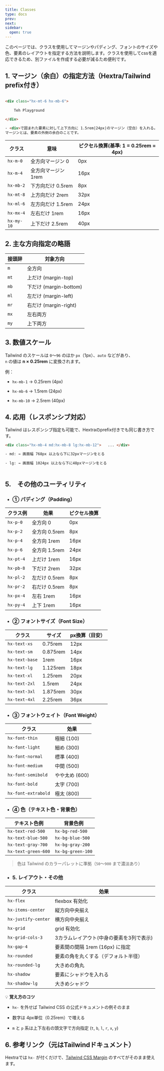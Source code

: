 ```yaml
---
title: Classes
type: docs
prev: 
next: 
sidebar:
  open: true
---
```

このページでは、クラスを使用してマージンやパディング、フォントのサイズや色、要素のレイアウトを指定する方法を説明します。クラスを使用してcssを適応できるため、別ファイルを作成する必要が減るため便利です。

## 1. マージン（余白）の指定方法（Hextra/Tailwind prefix付き）


```html {filename="content/_index.md"}

<div class="hx-mt-6 hx-mb-6">
    
    Teh Playground
    
</div>

- <div>で囲まれた要素に対して上下方向に 1.5rem|24px|のマージン（空白）を入れる。
マージンとは、要素の外側の余白のことです。

```

|クラス|意味|ピクセル換算(基準: 1 = 0.25rem = 4px)|
|---|---|---|
|`hx-m-0`|全方向マージン 0|0px|
|`hx-m-4`|全方向マージン 1rem|16px|
|`hx-mb-2`|下方向だけ 0.5rem|8px|
|`hx-mt-8`|上方向だけ 2rem|32px|
|`hx-ml-6`|左方向だけ 1.5rem|24px|
|`hx-mx-4`|左右だけ 1rem|16px|
|`hx-my-10`|上下だけ 2.5rem|40px|

## 2. 主な方向指定の略語

|接頭辞|対象方向|
|---|---|
|`m`|全方向|
|`mt`|上だけ (margin-top)|
|`mb`|下だけ (margin-bottom)|
|`ml`|左だけ (margin-left)|
|`mr`|右だけ (margin-right)|
|`mx`|左右両方|
|`my`|上下両方|


## 3. 数値スケール

Tailwind のスケールは `0`～`96` のほか `px`（1px）、`auto` などがあり、  
`n` の値は **n × 0.25rem** に変換されます。

例：

- `hx-mb-1` → 0.25rem (4px)
    
- `hx-mb-6` → 1.5rem (24px)
    
- `hx-mb-10` → 2.5rem (40px)


## 4. 応用（レスポンシブ対応）

Tailwind はレスポンシブ指定も可能で、Hextraのprefix付きでも同じ書き方です。

```html
<div class="hx-mb-4 md:hx-mb-8 lg:hx-mb-12">   ... </div>

- md: → 画面幅 768px 以上なら下に32pxマージンをとる
    
- lg: → 画面幅 1024px 以上なら下に48pxマージンをとる
    
```

## 5.　その他のユーティリティ


- ### ① パディング（Padding）

|クラス例|効果|ピクセル換算|
|---|---|---|
|`hx-p-0`|全方向 0|0px|
|`hx-p-2`|全方向 0.5rem|8px|
|`hx-p-4`|全方向 1rem|16px|
|`hx-p-6`|全方向 1.5rem|24px|
|`hx-pt-4`|上だけ 1rem|16px|
|`hx-pb-8`|下だけ 2rem|32px|
|`hx-pl-2`|左だけ 0.5rem|8px|
|`hx-pr-2`|右だけ 0.5rem|8px|
|`hx-px-4`|左右 1rem|16px|
|`hx-py-4`|上下 1rem|16px|

- ### ② フォントサイズ（Font Size）

|クラス|サイズ|px換算（目安）|
|---|---|---|
|`hx-text-xs`|0.75rem|12px|
|`hx-text-sm`|0.875rem|14px|
|`hx-text-base`|1rem|16px|
|`hx-text-lg`|1.125rem|18px|
|`hx-text-xl`|1.25rem|20px|
|`hx-text-2xl`|1.5rem|24px|
|`hx-text-3xl`|1.875rem|30px|
|`hx-text-4xl`|2.25rem|36px|


- ### ③ フォントウェイト（Font Weight）

|クラス|効果|
|---|---|
|`hx-font-thin`|極細 (100)|
|`hx-font-light`|細め (300)|
|`hx-font-normal`|標準 (400)|
|`hx-font-medium`|中間 (500)|
|`hx-font-semibold`|やや太め (600)|
|`hx-font-bold`|太字 (700)|
|`hx-font-extrabold`|極太 (800)|


- ### ④ 色（テキスト色・背景色）

|テキスト色例|背景色例|
|---|---|
|`hx-text-red-500`|`hx-bg-red-500`|
|`hx-text-blue-500`|`hx-bg-blue-500`|
|`hx-text-gray-700`|`hx-bg-gray-200`|
|`hx-text-green-600`|`hx-bg-green-100`|

> 色は Tailwind のカラーパレットに準拠（`50`〜`900` まで濃淡あり）


- ### 5. レイアウト・その他

|クラス|効果|
|---|---|
|`hx-flex`|flexbox 有効化|
|`hx-items-center`|縦方向中央揃え|
|`hx-justify-center`|横方向中央揃え|
|`hx-grid`|grid 有効化|
|`hx-grid-cols-3`|3カラムレイアウト(中身の要素を3列で表示)|
|`hx-gap-4`|要素間の間隔 1rem (16px) に指定|
|`hx-rounded`|要素の角を丸くする（デフォルト半径）|
|`hx-rounded-lg`|大きめの角丸|
|`hx-shadow`|要素にシャドウを入れる|
|`hx-shadow-lg`|大きめシャドウ|


💡 **覚え方のコツ**

- `hx-` を外せば Tailwind CSS の公式ドキュメントの例そのまま
    
- 数字は 4px単位（0.25rem）で増える
    
- `m` と `p` 系は上下左右の頭文字で方向指定 (`t`, `b`, `l`, `r`, `x`, `y`)

## 6. 参考リンク（元はTailwindドキュメント）

Hextraでは `hx-` が付くだけで、[Tailwind CSS Margin](https://tailwindcss.com/docs/margin) のすべてがそのまま使えます。